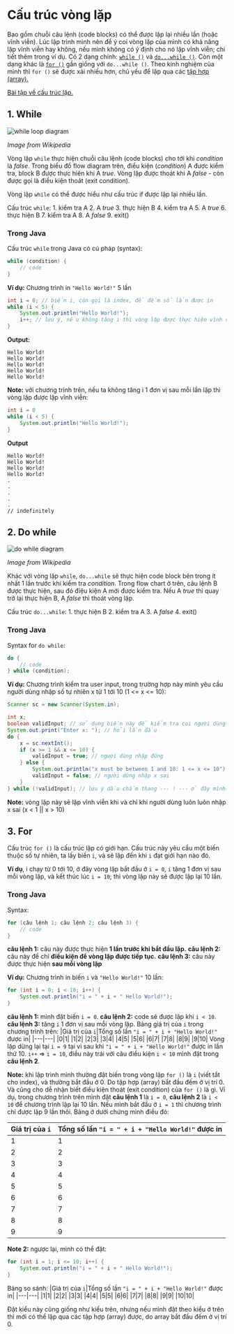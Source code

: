 # Cấu trúc vòng lặp
Bao gồm chuỗi câu lệnh (code blocks) có thể được lặp lại nhiều lần (hoặc vĩnh viễn). Lúc lập trình mình nên để ý coi vòng lặp của mình có khả năng lặp vĩnh viễn hay không, nếu mình không có ý định cho nó lặp vĩnh viễn; chi tiết thêm trong ví dụ. Có 2 dạng chính: [`while ()`](#1-while) và [`do...while ()`](#2-do-while). Còn một dạng khác là [`for ()`](#3-for) gần giống với `do...while ()`. Theo kinh nghiệm của mình thì `for ()` sẽ được xài nhiều hơn, chủ yếu để lặp qua các [tập hợp (array).](Array.md)

[Bài tập về cấu trúc lặp.](LoopExercises.md)

## 1. While
![while loop diagram](images/while.png)

*Image from Wikipedia*

Vòng lặp `while` thực hiện chuỗi câu lệnh (code blocks) cho tới khi *condition* là *false*. Trong biểu đồ flow diagram trên, điều kiện (*condition*) A được kiểm tra, block B được thực hiên khi A *true*. Vòng lặp được thoát khi A *false* - còn được gọi là điều kiện thoát (exit condition).

Vòng lặp `while` có thể được hiểu như cấu trúc if được lập lại nhiều lần.

Cấu trúc `while`:
    1. kiểm tra A
    2. A *true*
    3. thực hiện B
    4. kiểm tra A
    5. A *true*
    6. thực hiện B
    7. kiểm tra A
    8. A *false*
    9. exit()

### Trong Java 
Cấu trúc `while` trong Java có cú pháp (syntax):
```java
while (condition) {
    // code
}
```

**Ví dụ:** 
Chương trình in `"Hello World!"` 5 lần
```java
int i = 0; // biến i, còn gọi là index, để đếm số lần được in
while (i < 5) {
    System.out.println("Hello World!");
    i++; // lưu ý, nếu không tăng i thì vòng lặp được thực hiện vĩnh viễn (indefinitely)
}
```

**Output:**
```
Hello World!
Hello World!
Hello World!
Hello World!
Hello World!
```

**Note:** với chương trình trên, nếu ta không tăng i 1 đơn vị sau mỗi lần lặp thì vòng lặp được lặp vĩnh viễn:
```java
int i = 0
while (i < 5) {
    System.out.println("Hello World!");
}
```

**Output**
```
Hello World!
Hello World!
Hello World!
Hello World!
.
.
.
.
.
// indefinitely
```

## 2. Do while
![do while diagram](images/dowhile.png)

*Image from Wikipedia*

Khác với vòng lặp `while`, `do...while` sẽ thực hiện code block bên trong ít nhất 1 lần trước khi kiểm tra *condition*. Trong flow chart ở trên, câu lệnh B được thực hiện, sau đó điệu kiện A mới được kiểm tra. Nếu A *true* thì quay trở lại thực hiện B, A *false* thì thoát vòng lặp.

Cấu trúc `do...while`:
    1. thực hiện B
    2. kiểm tra A
    3. A *false*
    4. exit()

### Trong Java
Syntax for `do while`:
```java
do {
    // code
} while (condition);
```

**Ví dụ:**
Chương trình kiểm tra user input, trong trường hợp này mình yêu cầu người dùng nhập số tự nhiên x từ 1 tới 10 (1 <= x <= 10):
```java
Scanner sc = new Scanner(System.in);

int x;
boolean validInput; // sử dụng biến này để kiểm tra coi người dùng nhập đúng không
System.out.print("Enter x: "); // hỏi lần đầu
do {
    x = sc.nextInt();
    if (x >= 1 && x <= 10) {
        validInput = true; // người dùng nhập đúng
    } else {
        System.out.println("x must be between 1 and 10: 1 <= x <= 10");
        validInput = false; // người dùng nhập x sai
    }
} while (!validInput); // lưu ý dấu chắm thang --- ! --- ở đây mình lặp khi validInput là false.
```

**Note:** vòng lặp này sẽ lặp vĩnh viễn khi và chỉ khi người dùng luôn luôn nhập x sai (x < 1 || x > 10)

## 3. For
Cấu trúc `for ()` là cấu trúc lặp có giới hạn. Cấu trúc này yêu cầu một biến thuộc số tự nhiên, ta lấy biến `i`, và sẽ lặp đến khi `i` đạt giới hạn nào đó. 

**Ví dụ**, i chạy từ 0 tới 10, ở đây vòng lặp bắt đầu ở `i = 0`, `i` tăng 1 đơn vị sau mỗi vòng lặp, và kết thúc lúc `i = 10`; thì vòng lặp này sẽ được lặp lại 10 lần.

### Trong Java
Syntax: 
```java
for (câu lệnh 1; câu lệnh 2; câu lệnh 3) {
    // code
}
```
**câu lệnh 1:** câu này được thực hiện **1 lần trước khi bắt đầu lặp.**
**câu lệnh 2:** câu này để chỉ **điều kiện để vòng lặp được tiếp tục.**
**câu lệnh 3:** câu này được thực hiện **sau mỗi vòng lặp**

**Ví dụ:**
Chương trình in biến `i` và `"Hello World!"` 10 lần:
```java
for (int i = 0; i < 10; i++) {
    System.out.println("i = " + i + " Hello World!");
}
```
**câu lệnh 1:** mình đặt biến `i = 0`.
**câu lệnh 2:** code sẽ được lặp khi `i < 10`.
**câu lệnh 3:** tăng `i` 1 đơn vị sau mỗi vòng lặp.
Bảng giá trị của `i` trong chương trình trên:
|Giá trị của `i`|Tổng số lần `"i = " + i + "Hello World!"` được in|
|---|---|
|0|1|
|1|2|
|2|3|
|3|4|
|4|5|
|5|6|
|6|7|
|7|8|
|8|9|
|9|10|
Vòng lặp dừng lại tại `i = 9` tại vì sau khi `"i = " + i + "Hello World!"` được in lần thứ 10. `i++` => `i = 10`, điều này trái với câu điều kiện `i < 10` mình đặt trong **câu lệnh 2**.

**Note:** khi lập trình mình thường đặt biến trong vòng lập `for ()` là `i` (viết tắt cho index), và thường bắt đầu ở 0. Do tập hợp (array) bắt đầu đếm ở vị trí 0. Và cũng cho dễ nhận biết điều kiện thoát (exit condition) của `for ()` là gì. Ví dụ, trong chương trình trên mình đặt **câu lệnh 1** là `i = 0`, **câu lệnh 2** là `i < 10` để chương trình lặp lại 10 lần. Nếu mình bắt đầu ở `i = 1` thì chương trình chỉ được lặp 9 lần thôi. Bảng ở dưới chứng mình điều đó:

|Giá trị của `i`|Tổng số lần `"i = " + i + "Hello World!"` được in|
|---|---|
|1|1|
|2|2|
|3|3|
|4|4|
|5|5|
|6|6|
|7|7|
|8|8|
|9|9|

**Note 2:** ngược lại, mình có thể đặt:
```java
for (int i = 1; i <= 10; i++) {
    System.out.println("i = " + i + " Hello World!");
}
```
Bảng so sánh:
|Giá trị của `i`|Tổng số lần `"i = " + i + "Hello World!"` được in|
|---|---|
|1|1|
|2|2|
|3|3|
|4|4|
|5|5|
|6|6|
|7|7|
|8|8|
|9|9|
|10|10|

Đặt kiểu này cũng giống như kiểu trên, nhưng nếu mình đặt theo kiểu ở trên thì mới có thể lặp qua các tập hợp (array) được, do array bắt đầu đếm ở vị trí 0.